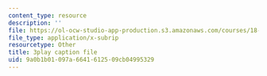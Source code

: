 ```yaml
---
content_type: resource
description: ''
file: https://ol-ocw-studio-app-production.s3.amazonaws.com/courses/18-01sc-single-variable-calculus-fall-2010/9a0b1b01097a6641612509cb04995329_eRCN3daFCmU.srt
file_type: application/x-subrip
resourcetype: Other
title: 3play caption file
uid: 9a0b1b01-097a-6641-6125-09cb04995329
---
```

